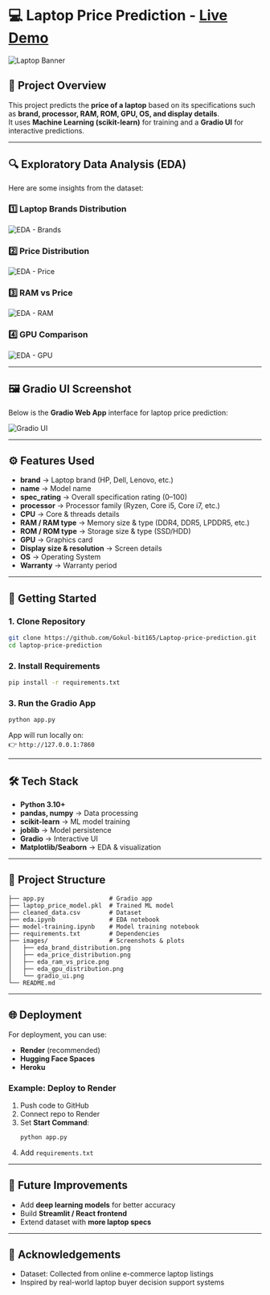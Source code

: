 # 💻 Laptop Price Prediction - [Live Demo](https://your-live-demo-link.com)

![Laptop Banner](images/gradioui.png)

## 📌 Project Overview
This project predicts the **price of a laptop** based on its specifications such as **brand, processor, RAM, ROM, GPU, OS, and display details**.  
It uses **Machine Learning (scikit-learn)** for training and a **Gradio UI** for interactive predictions.  

---

## 🔍 Exploratory Data Analysis (EDA)

Here are some insights from the dataset:

### 1️⃣ Laptop Brands Distribution
![EDA - Brands](images/top10lap.png)

### 2️⃣ Price Distribution
![EDA - Price](images/eda_price_distribution.png)

### 3️⃣ RAM vs Price
![EDA - RAM](images/price_dis_by_ram.png)

### 4️⃣ GPU Comparison
![EDA - GPU](images/eda_gpu_distribution.png)

---

## 🖼️ Gradio UI Screenshot
Below is the **Gradio Web App** interface for laptop price prediction:

![Gradio UI](images/gradioui.png)

---

## ⚙️ Features Used
- **brand** → Laptop brand (HP, Dell, Lenovo, etc.)  
- **name** → Model name  
- **spec_rating** → Overall specification rating (0–100)  
- **processor** → Processor family (Ryzen, Core i5, Core i7, etc.)  
- **CPU** → Core & threads details  
- **RAM / RAM type** → Memory size & type (DDR4, DDR5, LPDDR5, etc.)  
- **ROM / ROM type** → Storage size & type (SSD/HDD)  
- **GPU** → Graphics card  
- **Display size & resolution** → Screen details  
- **OS** → Operating System  
- **Warranty** → Warranty period  

---

## 🚀 Getting Started

### 1. Clone Repository
```bash
git clone https://github.com/Gokul-bit165/Laptop-price-prediction.git
cd laptop-price-prediction
```

### 2. Install Requirements
```bash
pip install -r requirements.txt
```

### 3. Run the Gradio App
```bash
python app.py
```
App will run locally on:  
👉 `http://127.0.0.1:7860`

---

## 🛠️ Tech Stack
- **Python 3.10+**  
- **pandas, numpy** → Data processing  
- **scikit-learn** → ML model training  
- **joblib** → Model persistence  
- **Gradio** → Interactive UI  
- **Matplotlib/Seaborn** → EDA & visualization  

---

## 📂 Project Structure
```
├── app.py                  # Gradio app
├── laptop_price_model.pkl  # Trained ML model
├── cleaned_data.csv        # Dataset
├── eda.ipynb               # EDA notebook
├── model-training.ipynb    # Model training notebook
├── requirements.txt        # Dependencies
├── images/                 # Screenshots & plots
│   ├── eda_brand_distribution.png
│   ├── eda_price_distribution.png
│   ├── eda_ram_vs_price.png
│   ├── eda_gpu_distribution.png
│   └── gradio_ui.png
└── README.md
```

---

## 🌐 Deployment
For deployment, you can use:  
- **Render** (recommended)  
- **Hugging Face Spaces**  
- **Heroku**  

### Example: Deploy to Render
1. Push code to GitHub  
2. Connect repo to Render  
3. Set **Start Command**:  
   ```bash
   python app.py
   ```
4. Add `requirements.txt`  

---

## 📌 Future Improvements
- Add **deep learning models** for better accuracy  
- Build **Streamlit / React frontend**  
- Extend dataset with **more laptop specs**  

---

## 🙌 Acknowledgements
- Dataset: Collected from online e-commerce laptop listings  
- Inspired by real-world laptop buyer decision support systems  
